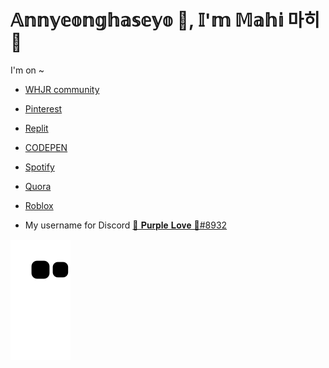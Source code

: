 # 𝔸𝕟𝕟𝕪𝕖𝕠𝕟𝕘𝕙𝕒𝕤𝕖𝕪𝕠 👋, 𝕀'𝕞 𝕄𝕒𝕙𝕚 마히 💜

I'm on ~

* [WHJR community](https://community.whitehatjr.com/profile/41739c70-30b1-4c8b-8e11-faefbf120b57)

* [Pinterest](https://in.pinterest.com/mahikanakdhar2/_saved/)

* [Replit](https://replit.com/@Mahi-Kanakdhar)

* [CODEPEN](https://codepen.io/Mahi-K)

* [Spotify](https://open.spotify.com/user/tt85kgt57to7y1c54ip9hpwyn)

* [Quora](https://www.quora.com/profile/Mahi-1055)

* [Roblox](https://www.roblox.com/users/2826975289/profile)

* My username for Discord [💜 𝐏𝐮𝐫𝐩𝐥𝐞 𝐋𝐨𝐯𝐞 💜#8932](https://discord.com/)


![Image of Yaktocat](https://raw.githubusercontent.com/muhiqsimui/muhiqsimui/output/github-contribution-grid-snake.svg)

